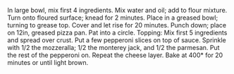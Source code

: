In large bowl, mix first 4 ingredients.
Mix water and oil; add to flour mixture.
Turn onto floured surface; knead for 2 minutes.
Place in a greased bowl; turning to grease top.
Cover and let rise for 20 minutes.
Punch down; place on 12in, greased pizza pan.
Pat into a circle.
Topping: Mix first 5 ingredients and spread over crust.
Put a few pepperoni slices on top of sauce.
Sprinkle with 1/2 the mozzeralla; 1/2 the monterey jack, and 1/2 the parmesan.
Put the rest of the pepperoni on.
Repeat the cheese layer.
Bake at 400* for 20 minutes or until light brown.